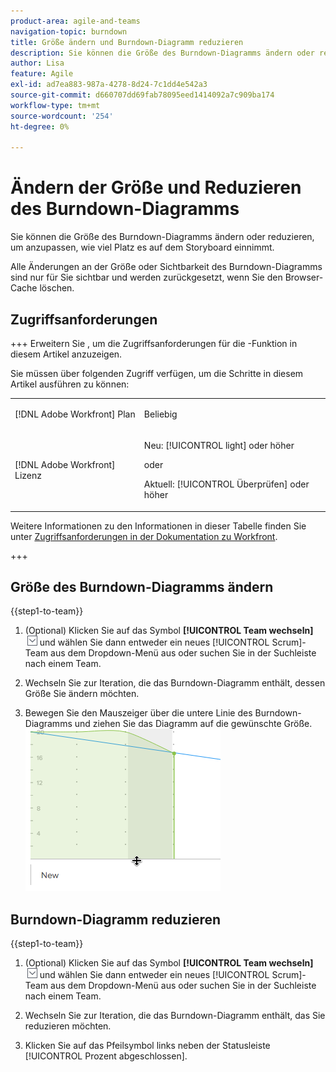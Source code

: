 ```yaml
---
product-area: agile-and-teams
navigation-topic: burndown
title: Größe ändern und Burndown-Diagramm reduzieren
description: Sie können die Größe des Burndown-Diagramms ändern oder reduzieren, um anzupassen, wie viel Platz es auf dem Storyboard einnimmt.
author: Lisa
feature: Agile
exl-id: ad7ea883-987a-4278-8d24-7c1dd4e542a3
source-git-commit: d660707dd69fab78095eed1414092a7c909ba174
workflow-type: tm+mt
source-wordcount: '254'
ht-degree: 0%

---
```


# Ändern der Größe und Reduzieren des Burndown-Diagramms

Sie können die Größe des Burndown-Diagramms ändern oder reduzieren, um anzupassen, wie viel Platz es auf dem Storyboard einnimmt.

Alle Änderungen an der Größe oder Sichtbarkeit des Burndown-Diagramms sind nur für Sie sichtbar und werden zurückgesetzt, wenn Sie den Browser-Cache löschen.

## Zugriffsanforderungen

+++ Erweitern Sie , um die Zugriffsanforderungen für die -Funktion in diesem Artikel anzuzeigen.

Sie müssen über folgenden Zugriff verfügen, um die Schritte in diesem Artikel ausführen zu können:

<table style="table-layout:auto"> 
 <col> 
 </col> 
 <col> 
 </col> 
 <tbody> 
  <tr> 
   <td role="rowheader">[!DNL Adobe Workfront] Plan</td> 
   <td> <p>Beliebig</p> </td> 
  </tr> 
  <tr> 
   <td role="rowheader">[!DNL Adobe Workfront] Lizenz</td> 
   <td> <p>Neu: [!UICONTROL light] oder höher</p> 
   oder
   <p>Aktuell: [!UICONTROL Überprüfen] oder höher</p> </td> 
  </tr>
 </tbody> 
</table>

Weitere Informationen zu den Informationen in dieser Tabelle finden Sie unter [Zugriffsanforderungen in der Dokumentation zu Workfront](/help/quicksilver/administration-and-setup/add-users/access-levels-and-object-permissions/access-level-requirements-in-documentation.md).

+++

## Größe des Burndown-Diagramms ändern

{{step1-to-team}}

1. (Optional) Klicken Sie auf das Symbol **[!UICONTROL Team wechseln]** ![Team wechseln](assets/switch-team-icon.png) und wählen Sie dann entweder ein neues [!UICONTROL Scrum]-Team aus dem Dropdown-Menü aus oder suchen Sie in der Suchleiste nach einem Team.

1. Wechseln Sie zur Iteration, die das Burndown-Diagramm enthält, dessen Größe Sie ändern möchten.
1. Bewegen Sie den Mauszeiger über die untere Linie des Burndown-Diagramms und ziehen Sie das Diagramm auf die gewünschte Größe.
   ![](assets/burndown-resize.png)

## Burndown-Diagramm reduzieren

{{step1-to-team}}

1. (Optional) Klicken Sie auf das Symbol **[!UICONTROL Team wechseln]** ![Team wechseln](assets/switch-team-icon.png) und wählen Sie dann entweder ein neues [!UICONTROL Scrum]-Team aus dem Dropdown-Menü aus oder suchen Sie in der Suchleiste nach einem Team.

1. Wechseln Sie zur Iteration, die das Burndown-Diagramm enthält, das Sie reduzieren möchten.
1. Klicken Sie auf das Pfeilsymbol links neben der Statusleiste [!UICONTROL Prozent abgeschlossen].
